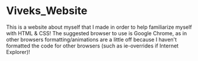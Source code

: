 # Viveks_Website

This is a website about myself that I made in order to help familiarize myself with HTML & CSS!
The suggested browser to use is Google Chrome, as in other browsers formatting/animations are a little off
because I haven't formatted the code for other browsers (such as ie-overrides if Internet Explorer)!
